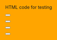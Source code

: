 HTML code for testing

<html style="background-color: orange">
     <button class="appbtn-large_light"></button>
     <p></p>
     <button class="appbtn-small_light"></button>
     <p></p>
     <button class="appbtn-large_dark"></button>
     <p></p>
     <button class="appbtn-small_dark"></button>
</html>
